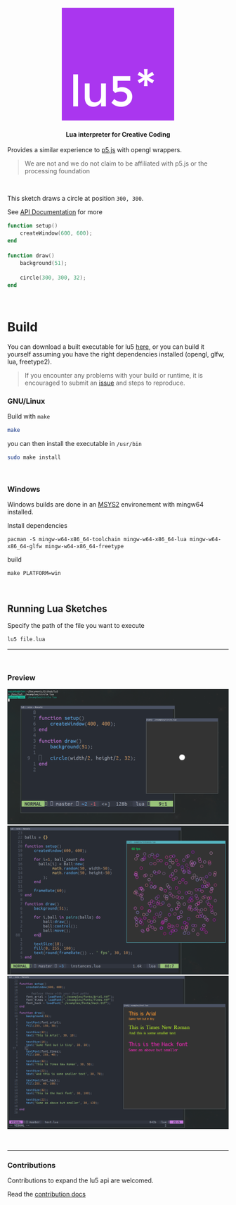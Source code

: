 

<p align="center">
    <img src="./docs/assets/logo.svg"/>
</p>

<h4 align="center">Lua interpreter for Creative Coding</h4>

Provides a similar experience to <a href="https://p5js.org">p5.js</a> with opengl wrappers.

> We are not and we do not claim to be affiliated with p5.js or the processing foundation

<br/>


This sketch draws a circle at position `300, 300`.

See [API Documentation](https://matiasvlevi.github.io/lu5/) for more

```lua
function setup()
    createWindow(600, 600);
end

function draw()
    background(51);

    circle(300, 300, 32);
end
```

<br/>

# Build

You can download a built executable for lu5 [here](https://github.com/matiasvlevi/lu5/releases), or you can build it yourself assuming you have the right dependencies installed (opengl, glfw, lua, freetype2).

> If you encounter any problems with your build or runtime, it is encouraged to submit an [issue](https://github.com/matiasvlevi/lu5/issues) and steps to reproduce.

### GNU/Linux

Build with `make`

```sh
make
```

you can then install the executable in `/usr/bin`

```sh
sudo make install
```

<br/>

### Windows

Windows builds are done in an [MSYS2](https://www.msys2.org/) environement with mingw64 installed.

Install dependencies

```
pacman -S mingw-w64-x86_64-toolchain mingw-w64-x86_64-lua mingw-w64-x86_64-glfw mingw-w64-x86_64-freetype
```

build

```
make PLATFORM=win
```

<br/>


## Running Lua Sketches

Specify the path of the file you want to execute

```sh
lu5 file.lua
```

--- 



<br>

### Preview

![lu5 preview circle](./docs/assets/lu5_preview_2.png)
![lu5 preview instances](./docs/assets/lu5_instances.png)
![lu5 preview instances](./docs/assets/text_demo.png)

<br>

---

### Contributions

Contributions to expand the lu5 api are welcomed.

Read the [contribution docs](./CONTRIBUTING.md)
